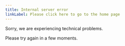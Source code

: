 ```yaml
---
title: Internal server error
linkLabel: Please click here to go to the home page
---
```


Sorry, we are experiencing technical problems.

Please try again in a few moments.
